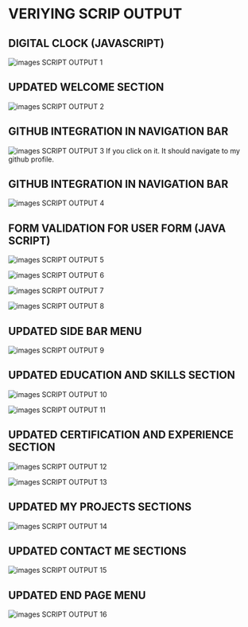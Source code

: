 # VERIYING SCRIP OUTPUT

## DIGITAL CLOCK (JAVASCRIPT)
![images](images/image3.png)
SCRIPT OUTPUT 1

## UPDATED WELCOME SECTION
![images](images/image4.png)
SCRIPT OUTPUT 2

## GITHUB INTEGRATION IN NAVIGATION BAR
![images](images/image5.png)
SCRIPT OUTPUT 3
If you click on it. It should navigate to my github profile.

## GITHUB INTEGRATION IN NAVIGATION BAR
![images](images/image6.png)
SCRIPT OUTPUT 4

## FORM VALIDATION FOR USER FORM (JAVA SCRIPT)
![images](images/image7.png)
SCRIPT OUTPUT 5

![images](images/image8.png)
SCRIPT OUTPUT 6

![images](images/image9.png)
SCRIPT OUTPUT 7

![images](images/image10.png)
SCRIPT OUTPUT 8

## UPDATED SIDE BAR MENU
![images](images/image11.png)
SCRIPT OUTPUT 9

## UPDATED EDUCATION AND SKILLS SECTION
![images](images/image12.png)
SCRIPT OUTPUT 10

![images](images/image13.png)
SCRIPT OUTPUT 11

## UPDATED CERTIFICATION AND EXPERIENCE SECTION
![images](images/image14.png)
SCRIPT OUTPUT 12

![images](images/image15.png)
SCRIPT OUTPUT 13

## UPDATED MY PROJECTS SECTIONS
![images](images/image16.png)
SCRIPT OUTPUT 14

## UPDATED CONTACT ME SECTIONS
![images](images/image17.png)
SCRIPT OUTPUT 15

## UPDATED END PAGE MENU 
![images](images/image18.png)
SCRIPT OUTPUT 16
